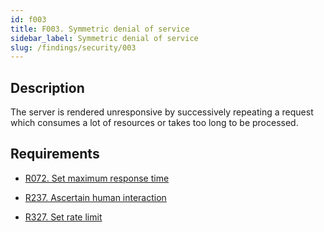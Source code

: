 ```yaml
---
id: f003
title: F003. Symmetric denial of service
sidebar_label: Symmetric denial of service
slug: /findings/security/003
---
```


## Description

The server is rendered unresponsive by successively repeating a request which
consumes a lot of resources or takes too long to be processed.

## Requirements

- [R072. Set maximum response time](https://fluidattacks.com/products/rules/list/072/)

- [R237. Ascertain human interaction](https://fluidattacks.com/products/rules/list/237/)

- [R327. Set rate limit](https://fluidattacks.com/products/rules/list/327/)
